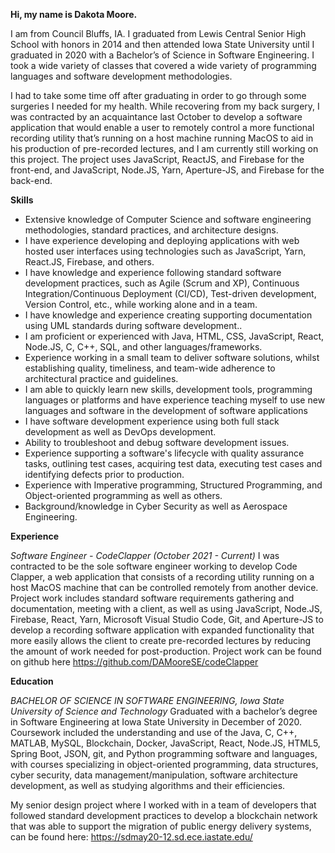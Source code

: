 **Hi, my name is Dakota Moore.**

I am from Council Bluffs, IA. I graduated from Lewis Central Senior High School with honors in 2014 and then attended Iowa State University until I graduated in 2020 with a Bachelor’s of Science in Software Engineering. I took a wide variety of classes that covered a wide variety of programming languages and software development methodologies. 

I had to take some time off after graduating in order to go through some surgeries I needed for my health. While recovering from my back surgery, I was contracted by an acquaintance last October to develop a software application that would enable a user to remotely control a more functional recording utility that’s running on a host machine running MacOS to aid in his production of pre-recorded lectures, and I am currently still working on this project. The project uses JavaScript, ReactJS, and Firebase for the front-end, and JavaScript, Node.JS, Yarn, Aperture-JS, and Firebase for the back-end.


**Skills**

* Extensive knowledge of Computer Science and software engineering methodologies, standard practices, and architecture designs.
* I have experience developing and deploying applications with web hosted user interfaces using technologies such as JavaScript, Yarn, React.JS, Firebase, and others.
* I have knowledge and experience following standard software development practices, such as Agile (Scrum and XP), Continuous Integration/Continuous Deployment (CI/CD), Test-driven development, Version Control, etc., while working alone and in a team.
* I have knowledge and experience creating supporting documentation using UML standards during software development..
* I am proficient or experienced with Java, HTML, CSS, JavaScript, React, Node.JS, C, C++, SQL, and other languages/frameworks.
* Experience working in a small team to deliver software solutions, whilst establishing quality, timeliness, and team-wide adherence to architectural practice and guidelines.
* I am able to quickly learn new skills, development tools, programming languages or platforms and have experience teaching myself to use new languages and software in the development of software applications
* I have software development experience using both full stack development as well as DevOps development.
* Ability to troubleshoot and debug software development issues.
* Experience supporting a software's lifecycle with quality assurance tasks, outlining test cases, acquiring test data, executing test cases and identifying defects prior to production.
* Experience with Imperative programming, Structured Programming, and Object-oriented programming as well as others.
* Background/knowledge in Cyber Security as well as Aerospace Engineering. 



**Experience**

*Software Engineer - CodeClapper (October 2021 - Current)*
I was contracted to be the sole software engineer working to develop Code Clapper, a web application that consists of a recording utility running on a host MacOS machine that can be controlled remotely from another device. Project work includes standard software requirements gathering and documentation, meeting with a client, as well as using JavaScript, Node.JS, Firebase, React, Yarn, Microsoft Visual Studio Code, Git, and Aperture-JS to develop a recording software application with expanded functionality that more easily allows the client to create pre-recorded lectures by reducing the amount of work needed for post-production.
Project work can be found on github here https://github.com/DAMooreSE/codeClapper




**Education**

*BACHELOR OF SCIENCE IN SOFTWARE ENGINEERING, Iowa State University of Science and Technology*
Graduated with a bachelor’s degree in Software Engineering at Iowa State University in December of 2020. Coursework included the understanding and use of the Java, C, C++, MATLAB, MySQL, Blockchain, Docker, JavaScript, React, Node.JS, HTML5, Spring Boot, JSON, git, and Python programming software and languages, with courses specializing in object-oriented programming, data structures, cyber security, data management/manipulation, software architecture development, as well as studying algorithms and their efficiencies.

My senior design project where I worked with in a team of developers that followed standard development practices to develop a blockchain network that was able to support the migration of public energy delivery systems, can be found here: https://sdmay20-12.sd.ece.iastate.edu/
